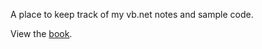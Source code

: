 A place to keep track of my vb.net notes and sample code.

View the [book](http://majorsilence.github.io/Dev/).
